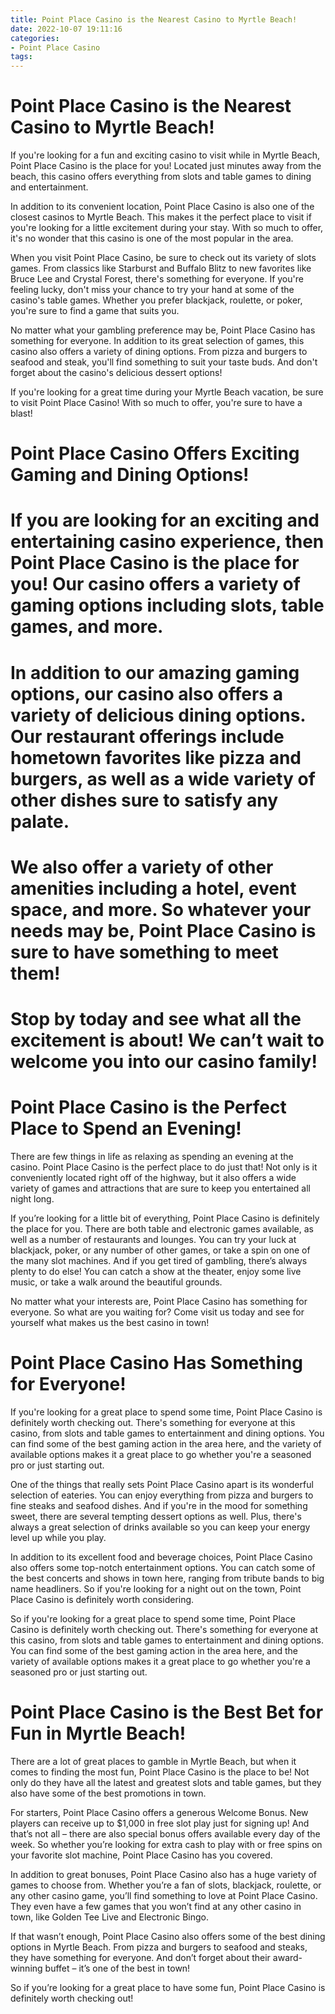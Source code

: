 ```yaml
---
title: Point Place Casino is the Nearest Casino to Myrtle Beach!
date: 2022-10-07 19:11:16
categories:
- Point Place Casino
tags:
---
```



#  Point Place Casino is the Nearest Casino to Myrtle Beach!

If you're looking for a fun and exciting casino to visit while in Myrtle Beach, Point Place Casino is the place for you! Located just minutes away from the beach, this casino offers everything from slots and table games to dining and entertainment.

In addition to its convenient location, Point Place Casino is also one of the closest casinos to Myrtle Beach. This makes it the perfect place to visit if you're looking for a little excitement during your stay. With so much to offer, it's no wonder that this casino is one of the most popular in the area.

When you visit Point Place Casino, be sure to check out its variety of slots games. From classics like Starburst and Buffalo Blitz to new favorites like Bruce Lee and Crystal Forest, there's something for everyone. If you're feeling lucky, don't miss your chance to try your hand at some of the casino's table games. Whether you prefer blackjack, roulette, or poker, you're sure to find a game that suits you.

No matter what your gambling preference may be, Point Place Casino has something for everyone. In addition to its great selection of games, this casino also offers a variety of dining options. From pizza and burgers to seafood and steak, you'll find something to suit your taste buds. And don't forget about the casino's delicious dessert options!

If you're looking for a great time during your Myrtle Beach vacation, be sure to visit Point Place Casino! With so much to offer, you're sure to have a blast!

#  Point Place Casino Offers Exciting Gaming and Dining Options!

# If you are looking for an exciting and entertaining casino experience, then Point Place Casino is the place for you! Our casino offers a variety of gaming options including slots, table games, and more.

# In addition to our amazing gaming options, our casino also offers a variety of delicious dining options. Our restaurant offerings include hometown favorites like pizza and burgers, as well as a wide variety of other dishes sure to satisfy any palate.

# We also offer a variety of other amenities including a hotel, event space, and more. So whatever your needs may be, Point Place Casino is sure to have something to meet them!

# Stop by today and see what all the excitement is about! We can’t wait to welcome you into our casino family!

#  Point Place Casino is the Perfect Place to Spend an Evening!

There are few things in life as relaxing as spending an evening at the casino. Point Place Casino is the perfect place to do just that! Not only is it conveniently located right off of the highway, but it also offers a wide variety of games and attractions that are sure to keep you entertained all night long.

If you’re looking for a little bit of everything, Point Place Casino is definitely the place for you. There are both table and electronic games available, as well as a number of restaurants and lounges. You can try your luck at blackjack, poker, or any number of other games, or take a spin on one of the many slot machines. And if you get tired of gambling, there’s always plenty to do else! You can catch a show at the theater, enjoy some live music, or take a walk around the beautiful grounds.

No matter what your interests are, Point Place Casino has something for everyone. So what are you waiting for? Come visit us today and see for yourself what makes us the best casino in town!

#  Point Place Casino Has Something for Everyone!

If you're looking for a great place to spend some time, Point Place Casino is definitely worth checking out. There's something for everyone at this casino, from slots and table games to entertainment and dining options. You can find some of the best gaming action in the area here, and the variety of available options makes it a great place to go whether you're a seasoned pro or just starting out.

One of the things that really sets Point Place Casino apart is its wonderful selection of eateries. You can enjoy everything from pizza and burgers to fine steaks and seafood dishes. And if you're in the mood for something sweet, there are several tempting dessert options as well. Plus, there's always a great selection of drinks available so you can keep your energy level up while you play.

In addition to its excellent food and beverage choices, Point Place Casino also offers some top-notch entertainment options. You can catch some of the best concerts and shows in town here, ranging from tribute bands to big name headliners. So if you're looking for a night out on the town, Point Place Casino is definitely worth considering.

So if you're looking for a great place to spend some time, Point Place Casino is definitely worth checking out. There's something for everyone at this casino, from slots and table games to entertainment and dining options. You can find some of the best gaming action in the area here, and the variety of available options makes it a great place to go whether you're a seasoned pro or just starting out.

#  Point Place Casino is the Best Bet for Fun in Myrtle Beach!

There are a lot of great places to gamble in Myrtle Beach, but when it comes to finding the most fun, Point Place Casino is the place to be! Not only do they have all the latest and greatest slots and table games, but they also have some of the best promotions in town.

For starters, Point Place Casino offers a generous Welcome Bonus. New players can receive up to $1,000 in free slot play just for signing up! And that’s not all – there are also special bonus offers available every day of the week. So whether you’re looking for extra cash to play with or free spins on your favorite slot machine, Point Place Casino has you covered.

In addition to great bonuses, Point Place Casino also has a huge variety of games to choose from. Whether you’re a fan of slots, blackjack, roulette, or any other casino game, you’ll find something to love at Point Place Casino. They even have a few games that you won’t find at any other casino in town, like Golden Tee Live and Electronic Bingo.

If that wasn’t enough, Point Place Casino also offers some of the best dining options in Myrtle Beach. From pizza and burgers to seafood and steaks, they have something for everyone. And don’t forget about their award-winning buffet – it’s one of the best in town!

So if you’re looking for a great place to have some fun, Point Place Casino is definitely worth checking out!